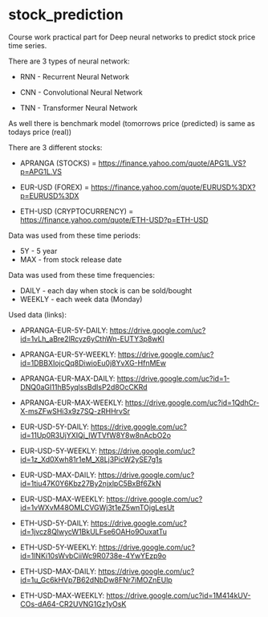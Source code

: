 # stock_prediction

Course work practical part for Deep neural networks to predict stock price time series.

There are 3 types of neural network:
 - RNN - Recurrent Neural Network
 
 - CNN - Convolutional Neural Network

 - TNN - Transformer Neural Network

As well there is benchmark model (tomorrows price (predicted) is same as todays price (real))

There are 3 different stocks:
 - APRANGA (STOCKS) = https://finance.yahoo.com/quote/APG1L.VS?p=APG1L.VS

 - EUR-USD (FOREX) = https://finance.yahoo.com/quote/EURUSD%3DX?p=EURUSD%3DX

 - ETH-USD (CRYPTOCURRENCY) = https://finance.yahoo.com/quote/ETH-USD?p=ETH-USD


Data was used from these time periods:
 - 5Y - 5 year
 - MAX - from stock release date

Data was used from these time frequencies:
 - DAILY - each day when stock is can be sold/bought
 - WEEKLY - each week data (Monday)

Used data (links):
 - APRANGA-EUR-5Y-DAILY: https://drive.google.com/uc?id=1vLh_aBre2lRcyz6yCthWn-EUTY3p8wKI
 - APRANGA-EUR-5Y-WEEKLY: https://drive.google.com/uc?id=1DBBXIojcQq8DiwioEu0j8YvXG-HfnMEw
 - APRANGA-EUR-MAX-DAILY: https://drive.google.com/uc?id=1-DNQ0aGI11hB5yqlssBdIsP2d8OcCKRd
 - APRANGA-EUR-MAX-WEEKLY: https://drive.google.com/uc?id=1QdhCr-X-msZFwSHi3x9z7SQ-zRHHrvSr
 
 - EUR-USD-5Y-DAILY: https://drive.google.com/uc?id=11Up0R3UjYXIQj_IWTVfW8Y8w8nAcbO2o
 - EUR-USD-5Y-WEEKLY: https://drive.google.com/uc?id=1z_Xd0Xwh81r1eM_X8Lj3PicW2ySE7g1s
 - EUR-USD-MAX-DAILY: https://drive.google.com/uc?id=1tiu47K0Y6Kbz27By2njxlpC5BxBf6ZkN
 - EUR-USD-MAX-WEEKLY: https://drive.google.com/uc?id=1vWXvM48OMLCVGWj3t1eZ5wnTOjgLesUt
 
 - ETH-USD-5Y-DAILY: https://drive.google.com/uc?id=1jvcz8QlwycW1BkULFse6OAHo9OuxatTu
 - ETH-USD-5Y-WEEKLY: https://drive.google.com/uc?id=1lNKi10sWvbCiiWc9R0738e-4YwYEzp9o
 - ETH-USD-MAX-DAILY: https://drive.google.com/uc?id=1u_Gc6kHVp7B62dNbDw8FNr7iMOZnEUlp
 - ETH-USD-MAX-WEEKLY: https://drive.google.com/uc?id=1M414kUV-COs-dA64-CR2UVNG1Gz1yOsK

